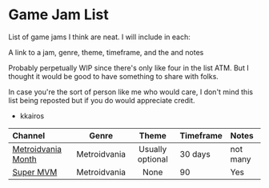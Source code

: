 # Game Jam List

List of game jams I think are neat. I will include in each:

A link to a jam, genre, theme, timeframe, and the and notes

Probably perpetually WIP since there's only like four in the list ATM. But I thought it would be good to have something to share with folks.

In case you're the sort of person like me who would care, I don't mind this list being reposted but if you do would appreciate credit.

- kkairos

| Channel | Genre | Theme | Timeframe | Notes |
| :----- | :-----: | :-----: | :----- | :----- |
| [Metroidvania Month](https://itch.io/jam/metroidvania-month-25) | Metroidvania | Usually optional | 30 days | not many |
| [Super MVM](https://itch.io/jam/metroidvania-month-super-25) | Metroidvania | None | 90 | Yes |
